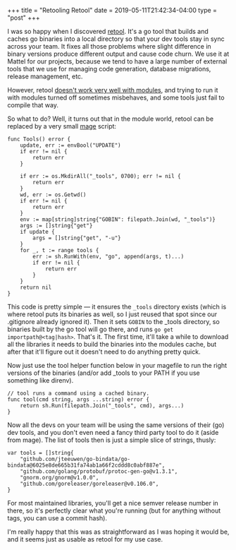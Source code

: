 +++
title = "Retooling Retool"
date = 2019-05-11T21:42:34-04:00
type = "post"
+++

I was so happy when I discovered [retool](github.com/twitchtv/retool). It's a go tool that builds and caches go binaries into a local directory so that your dev tools stay in sync across your team. It fixes all those problems where slight difference in binary versions produce different output and cause code churn. We use it at Mattel for our projects, because we tend to have a large number of external tools that we use for managing code generation, database migrations, release management, etc.

However, retool [doesn't work very well with modules](https://github.com/twitchtv/retool/issues/49#issuecomment-471622108), and trying to run it with modules turned off sometimes misbehaves, and some tools just fail to compile that way.

So what to do? Well, it turns out that in the module world, retool can be replaced by a very small [mage](https://github.com/magefile/mage) script:


```
func Tools() error {
	update, err := envBool("UPDATE")
	if err != nil {
		return err
	}

	if err := os.MkdirAll("_tools", 0700); err != nil {
		return err
	}
	wd, err := os.Getwd()
	if err != nil {
		return err
	}
	env := map[string]string{"GOBIN": filepath.Join(wd, "_tools")}
	args := []string{"get"}
	if update {
		args = []string{"get", "-u"}
	}
	for _, t := range tools {
		err := sh.RunWith(env, "go", append(args, t)...)
		if err != nil {
			return err
		}
	}
	return nil
}
```

This code is pretty simple — it ensures the `_tools` directory exists (which is where retool puts its binaries as well, so I just reused that spot since our .gitignore already ignored it). Then it sets `GOBIN` to the _tools directory, so binaries built by the go tool will go there, and runs `go get importpath@<tag|hash>`. That's it. The first time, it'll take a while to download all the libraries it needs to build the binaries into the modules cache, but after that it'll figure out it doesn't need to do anything pretty quick.

Now just use the tool helper function below in your magefile to run the right versions of the binaries (and/or add _tools to your PATH if you use something like direnv).

```
// tool runs a command using a cached binary.
func tool(cmd string, args ...string) error {
	return sh.Run(filepath.Join("_tools", cmd), args...)
}
```

Now all the devs on your team will be using the same versions of their (go) dev tools, and you don't even need a fancy third party tool to do it (aside from mage).
The list of tools then is just a simple slice of strings, thusly:

```
var tools = []string{
	"github.com/jteeuwen/go-bindata/go-bindata@6025e8de665b31fa74ab1a66f2cddd8c0abf887e",
	"github.com/golang/protobuf/protoc-gen-go@v1.3.1",
	"gnorm.org/gnorm@v1.0.0",
	"github.com/goreleaser/goreleaser@v0.106.0",
}
```

For most maintained libraries, you'll get a nice semver release number in there, so it's perfectly clear what you're running (but for anything without tags, you can use a commit hash).

I'm really happy that this was as straightforward as I was hoping it would be, and it seems just as usable as retool for my use case.